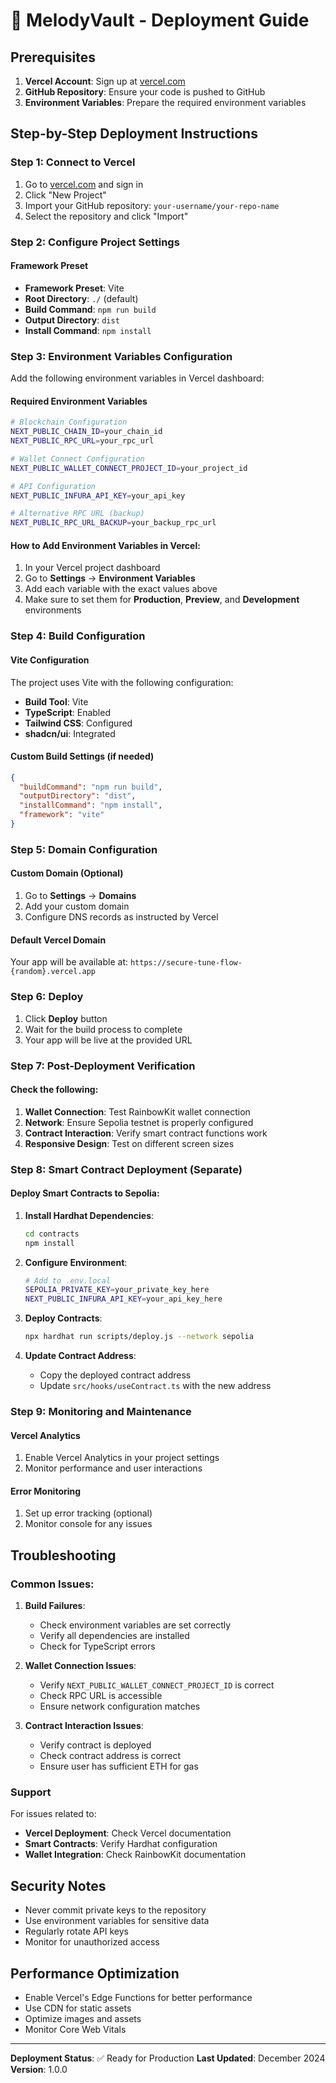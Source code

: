 # 🎵 MelodyVault - Deployment Guide

## Prerequisites

1. **Vercel Account**: Sign up at [vercel.com](https://vercel.com)
2. **GitHub Repository**: Ensure your code is pushed to GitHub
3. **Environment Variables**: Prepare the required environment variables

## Step-by-Step Deployment Instructions

### Step 1: Connect to Vercel

1. Go to [vercel.com](https://vercel.com) and sign in
2. Click "New Project"
3. Import your GitHub repository: `your-username/your-repo-name`
4. Select the repository and click "Import"

### Step 2: Configure Project Settings

#### Framework Preset
- **Framework Preset**: Vite
- **Root Directory**: `./` (default)
- **Build Command**: `npm run build`
- **Output Directory**: `dist`
- **Install Command**: `npm install`

### Step 3: Environment Variables Configuration

Add the following environment variables in Vercel dashboard:

#### Required Environment Variables

```bash
# Blockchain Configuration
NEXT_PUBLIC_CHAIN_ID=your_chain_id
NEXT_PUBLIC_RPC_URL=your_rpc_url

# Wallet Connect Configuration
NEXT_PUBLIC_WALLET_CONNECT_PROJECT_ID=your_project_id

# API Configuration
NEXT_PUBLIC_INFURA_API_KEY=your_api_key

# Alternative RPC URL (backup)
NEXT_PUBLIC_RPC_URL_BACKUP=your_backup_rpc_url
```

#### How to Add Environment Variables in Vercel:

1. In your Vercel project dashboard
2. Go to **Settings** → **Environment Variables**
3. Add each variable with the exact values above
4. Make sure to set them for **Production**, **Preview**, and **Development** environments

### Step 4: Build Configuration

#### Vite Configuration
The project uses Vite with the following configuration:
- **Build Tool**: Vite
- **TypeScript**: Enabled
- **Tailwind CSS**: Configured
- **shadcn/ui**: Integrated

#### Custom Build Settings (if needed)
```json
{
  "buildCommand": "npm run build",
  "outputDirectory": "dist",
  "installCommand": "npm install",
  "framework": "vite"
}
```

### Step 5: Domain Configuration

#### Custom Domain (Optional)
1. Go to **Settings** → **Domains**
2. Add your custom domain
3. Configure DNS records as instructed by Vercel

#### Default Vercel Domain
Your app will be available at: `https://secure-tune-flow-{random}.vercel.app`

### Step 6: Deploy

1. Click **Deploy** button
2. Wait for the build process to complete
3. Your app will be live at the provided URL

### Step 7: Post-Deployment Verification

#### Check the following:
1. **Wallet Connection**: Test RainbowKit wallet connection
2. **Network**: Ensure Sepolia testnet is properly configured
3. **Contract Interaction**: Verify smart contract functions work
4. **Responsive Design**: Test on different screen sizes

### Step 8: Smart Contract Deployment (Separate)

#### Deploy Smart Contracts to Sepolia:

1. **Install Hardhat Dependencies**:
   ```bash
   cd contracts
   npm install
   ```

2. **Configure Environment**:
   ```bash
   # Add to .env.local
   SEPOLIA_PRIVATE_KEY=your_private_key_here
   NEXT_PUBLIC_INFURA_API_KEY=your_api_key_here
   ```

3. **Deploy Contracts**:
   ```bash
   npx hardhat run scripts/deploy.js --network sepolia
   ```

4. **Update Contract Address**:
   - Copy the deployed contract address
   - Update `src/hooks/useContract.ts` with the new address

### Step 9: Monitoring and Maintenance

#### Vercel Analytics
1. Enable Vercel Analytics in your project settings
2. Monitor performance and user interactions

#### Error Monitoring
1. Set up error tracking (optional)
2. Monitor console for any issues

## Troubleshooting

### Common Issues:

1. **Build Failures**:
   - Check environment variables are set correctly
   - Verify all dependencies are installed
   - Check for TypeScript errors

2. **Wallet Connection Issues**:
   - Verify `NEXT_PUBLIC_WALLET_CONNECT_PROJECT_ID` is correct
   - Check RPC URL is accessible
   - Ensure network configuration matches

3. **Contract Interaction Issues**:
   - Verify contract is deployed
   - Check contract address is correct
   - Ensure user has sufficient ETH for gas

### Support

For issues related to:
- **Vercel Deployment**: Check Vercel documentation
- **Smart Contracts**: Verify Hardhat configuration
- **Wallet Integration**: Check RainbowKit documentation

## Security Notes

- Never commit private keys to the repository
- Use environment variables for sensitive data
- Regularly rotate API keys
- Monitor for unauthorized access

## Performance Optimization

- Enable Vercel's Edge Functions for better performance
- Use CDN for static assets
- Optimize images and assets
- Monitor Core Web Vitals

---

**Deployment Status**: ✅ Ready for Production
**Last Updated**: December 2024
**Version**: 1.0.0
